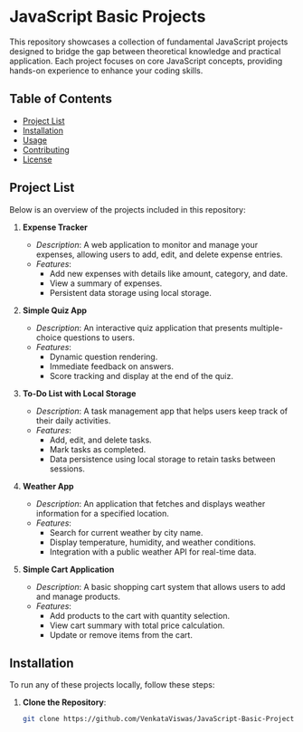 # JavaScript Basic Projects

This repository showcases a collection of fundamental JavaScript projects designed to bridge the gap between theoretical knowledge and practical application. Each project focuses on core JavaScript concepts, providing hands-on experience to enhance your coding skills.

## Table of Contents

- [Project List](#project-list)
- [Installation](#installation)
- [Usage](#usage)
- [Contributing](#contributing)
- [License](#license)

## Project List

Below is an overview of the projects included in this repository:

1. **Expense Tracker**
   - *Description*: A web application to monitor and manage your expenses, allowing users to add, edit, and delete expense entries.
   - *Features*:
     - Add new expenses with details like amount, category, and date.
     - View a summary of expenses.
     - Persistent data storage using local storage.

2. **Simple Quiz App**
   - *Description*: An interactive quiz application that presents multiple-choice questions to users.
   - *Features*:
     - Dynamic question rendering.
     - Immediate feedback on answers.
     - Score tracking and display at the end of the quiz.

3. **To-Do List with Local Storage**
   - *Description*: A task management app that helps users keep track of their daily activities.
   - *Features*:
     - Add, edit, and delete tasks.
     - Mark tasks as completed.
     - Data persistence using local storage to retain tasks between sessions.

4. **Weather App**
   - *Description*: An application that fetches and displays weather information for a specified location.
   - *Features*:
     - Search for current weather by city name.
     - Display temperature, humidity, and weather conditions.
     - Integration with a public weather API for real-time data.

5. **Simple Cart Application**
   - *Description*: A basic shopping cart system that allows users to add and manage products.
   - *Features*:
     - Add products to the cart with quantity selection.
     - View cart summary with total price calculation.
     - Update or remove items from the cart.

## Installation

To run any of these projects locally, follow these steps:

1. **Clone the Repository**:
   ```bash
   git clone https://github.com/VenkataViswas/JavaScript-Basic-Projects.git
